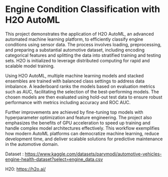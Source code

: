 # Engine Condition Classification with H2O AutoML

This project demonstrates the application of H2O AutoML, an advanced automated machine learning platform, to efficiently classify engine conditions using sensor data. The process involves loading, preprocessing, and preparing a substantial automotive dataset, including encoding categorical features and splitting the data into stratified training and testing sets. H2O is initialized to leverage distributed computing for rapid and scalable model training.

Using H2O AutoML, multiple machine learning models and stacked ensembles are trained with balanced class settings to address data imbalance. A leaderboard ranks the models based on evaluation metrics such as AUC, facilitating the selection of the best-performing models. The chosen models are then evaluated using hold-out test data to ensure robust performance with metrics including accuracy and ROC AUC.

Further improvements are achieved by fine-tuning top models with hyperparameter optimization and feature engineering. The project also emphasizes the benefits of GPU acceleration to speed up training and handle complex model architectures effectively. This workflow exemplifies how modern AutoML platforms can democratize machine learning, reduce development time, and deliver scalable solutions for predictive maintenance in the automotive domain.


Dataset : https://www.kaggle.com/datasets/parvmodi/automotive-vehicles-engine-health-dataset?select=engine_data.csv

H20: https://h2o.ai/
